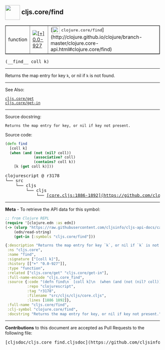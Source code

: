 ## <img width="48px" valign="middle" src="http://i.imgur.com/Hi20huC.png"> cljs.core/find

 <table border="1">
<tr>

<td>function</td>
<td><a href="https://github.com/cljsinfo/cljs-api-docs/tree/0.0-927"><img valign="middle" alt="[+] 0.0-927" src="https://img.shields.io/badge/+-0.0--927-lightgrey.svg"></a> </td>
<td>
[<img height="24px" valign="middle" src="http://i.imgur.com/1GjPKvB.png"> <samp>clojure.core/find</samp>](http://clojure.github.io/clojure/branch-master/clojure.core-api.html#clojure.core/find)
</td>
</tr>
</table>

 <samp>
(__find__ coll k)<br>
</samp>

---

Returns the map entry for key `k`, or nil if `k` is not found.

---


See Also:

[`cljs.core/get`](cljs.core_get.md)<br>
[`cljs.core/get-in`](cljs.core_get-in.md)<br>

---

Source docstring:

```
Returns the map entry for key, or nil if key not present.
```

Source code:

```clj
(defn find
  [coll k]
  (when (and (not (nil? coll))
             (associative? coll)
             (contains? coll k))
    [k (get coll k)]))
```

 <pre>
clojurescript @ r3178
└── src
    └── cljs
        └── cljs
            └── <ins>[core.cljs:1886-1892](https://github.com/clojure/clojurescript/blob/r3178/src/cljs/cljs/core.cljs#L1886-L1892)</ins>
</pre>


---

__Meta__ - To retrieve the API data for this symbol:

```clj
;; from Clojure REPL
(require '[clojure.edn :as edn])
(-> (slurp "https://raw.githubusercontent.com/cljsinfo/cljs-api-docs/catalog/cljs-api.edn")
    (edn/read-string)
    (get-in [:symbols "cljs.core/find"]))
```

```clj
{:description "Returns the map entry for key `k`, or nil if `k` is not found.",
 :ns "cljs.core",
 :name "find",
 :signature ["[coll k]"],
 :history [["+" "0.0-927"]],
 :type "function",
 :related ["cljs.core/get" "cljs.core/get-in"],
 :full-name-encode "cljs.core_find",
 :source {:code "(defn find\n  [coll k]\n  (when (and (not (nil? coll))\n             (associative? coll)\n             (contains? coll k))\n    [k (get coll k)]))",
          :repo "clojurescript",
          :tag "r3178",
          :filename "src/cljs/cljs/core.cljs",
          :lines [1886 1892]},
 :full-name "cljs.core/find",
 :clj-symbol "clojure.core/find",
 :docstring "Returns the map entry for key, or nil if key not present."}

```

---

__Contributions__ to this document are accepted as Pull Requests to the following file:

 <pre>
[cljsdoc/cljs.core_find.cljsdoc](https://github.com/cljsinfo/cljs-api-docs/blob/master/cljsdoc/cljs.core_find.cljsdoc)
</pre>

